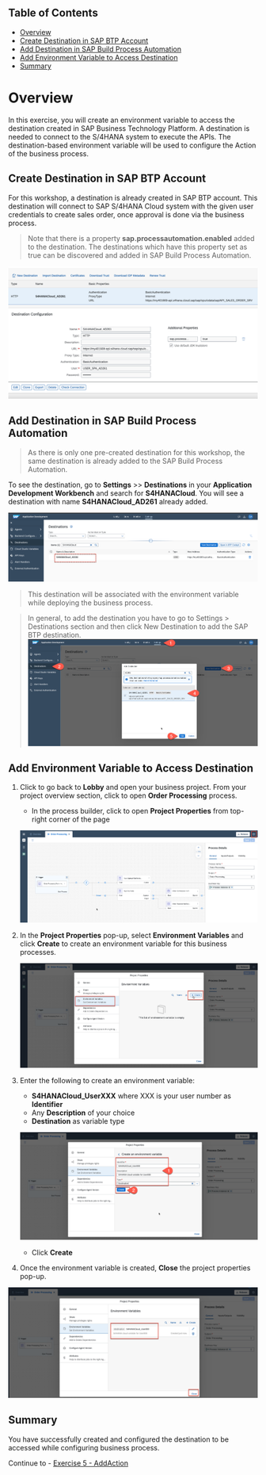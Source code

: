 ## Table of Contents
- [Overview](#overview)
- [Create Destination in SAP BTP Account](#createdestination)
- [Add Destination in SAP Build Process Automation](#adddestination)
- [Add Environment Variable to Access Destination](#accessdestination)
- [Summary](#summary)

# Overview <a name="overview"></a>

In this exercise, you will create an environment variable to access the destination created in SAP Business Technology Platform. A destination is needed to connect to the S/4HANA system to execute the APIs. The destination-based environment variable will be used to configure the Action of the business process.

## Create Destination in SAP BTP Account <a name="createdestination"></a>

For this workshop, a destination is already created in SAP BTP account. This destination will connect to SAP S/4HANA Cloud system with the given user credentials to create sales order, once approval is done via the business process.

> Note that there is a property **sap.processautomation.enabled** added to the destination. The destinations which have this property set as true can be discovered and added in SAP Build Process Automation.

![](images/destination_01.png)

## Add Destination in SAP Build Process Automation <a name="adddestination"></a>

> As there is only one pre-created destination for this workshop, the same destination is already added to the SAP Build Process Automation.

To see the destination, go to **Settings** >> **Destinations** in your **Application Development Workbench** and search for **S4HANACloud**. You will see a destination with name **S4HANACloud_AD261** already added.

![](images/destination_03.png)

> This destination will be associated with the environment variable while deploying the business process.

> In general, to add the destination you have to go to Settings > Destinations section and then click New Destination to add the SAP BTP destination.
![](images/destination_02.png)


## Add Environment Variable to Access Destination <a name="accessdestination"></a>

1. Click to go back to **Lobby** and open your business project. From your project overview section, click to open **Order Processing** process.

    - In the process builder, click to open **Project Properties** from top-right corner of the page

    ![](images/destination_04.png)

2. In the **Project Properties** pop-up, select **Environment Variables** and click **Create** to create an environment variable for this business processes.

    ![](images/destination_05.png)

3. Enter the following to create an environment variable:

    - **S4HANACloud_UserXXX** where XXX is your user number as **Identifier**
    - Any **Description** of your choice
    - **Destination** as variable type

    ![](images/destination_05a.png)

    - Click **Create**

4. Once the environment variable is created, **Close** the project properties pop-up.

  ![](images/destination_06.png)

## Summary <a name="summary"></a>

You have successfully created and configured the destination to be accessed while configuring business process.

Continue to - [Exercise 5 - AddAction](../5_AddAction/README.md)
